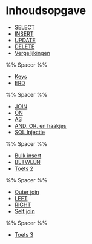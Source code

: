 # Inhoudsopgave

- [SELECT](week38/SQL-2021-09-22-H.md#SELECT)
- [INSERT](week38/SQL-2021-09-22-H.md#INSERT)
- [UPDATE](week38/SQL-2021-09-22-H.md#UPDATE)
- [DELETE](week38/SQL-2021-09-22-H.md#DELETE)
- [Vergelijkingen](week38/SQL-2021-09-22-H.md#Vergelijkingen)

%% Spacer %%

- [Keys](week38/SQL-2021-09-23-W.md#Keys)
- [ERD](week38/SQL-2021-09-23-W.md#ERD)

%% Spacer %%

- [JOIN](week39/SQL-2021-09-30-H.md#JOIN)
- [ON](week39/SQL-2021-09-30-H.md#ON)
- [AS](week39/SQL-2021-09-30-H.md#AS)
- [AND, OR, en haakjes](week39/SQL-2021-09-30-H.md#AND%20OR%20en%20haakjes)
- [SQL Injectie](week39/SQL-2021-09-30-H.md#SQL%20Injectie)

%% Spacer %%

- [Bulk insert](week40/SQL-2021-10-06-T.md#Bulk%20insert)
- [BETWEEN](week40/SQL-2021-10-06-T.md#BETWEEN)
- [Toets 2](week40/SQL-2021-10-06-T.md#Toets%202)

%% Spacer %%

- [Outer join](week40/SQL-2021-10-07-H.md#Outer%20join)
- [LEFT](week40/SQL-2021-10-07-H.md#LEFT)
- [RIGHT](week40/SQL-2021-10-07-H.md#RIGHT)
- [Self join](week40/SQL-2021-10-07-H.md#Self%20join)

%% Spacer %%

- [Toets 3](week41/SQL-2021-10-12-T.md#Toets%203)